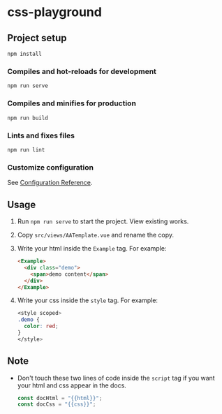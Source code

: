 # css-playground

## Project setup
```
npm install
```

### Compiles and hot-reloads for development
```
npm run serve
```

### Compiles and minifies for production
```
npm run build
```

### Lints and fixes files
```
npm run lint
```

### Customize configuration
See [Configuration Reference](https://cli.vuejs.org/config/).

## Usage

1. Run `npm run serve` to start the project. View existing works.
2. Copy `src/views/AATemplate.vue` and rename the copy.
3. Write your html inside the `Example` tag. For example:
   
   ```html
   <Example>
     <div class="demo">
       <span>demo content</span>
     </div>
   </Example>
   ```
4. Write your css inside the `style` tag. For example:

   ```css
   <style scoped>
   .demo {
     color: red;
   }
   </style>
   ```

## Note

- Don't touch these two lines of code inside the `script` tag if you want your html and css appear in the docs.

  ```javascript
  const docHtml = "{{html}}";
  const docCss = "{{css}}";
  ```
